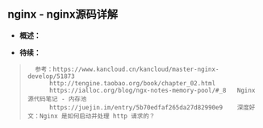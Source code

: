 ## nginx - nginx源码详解
- **概述：**
>
>
>
>
>
>
>

- **待续：**
>       参考：https://www.kancloud.cn/kancloud/master-nginx-develop/51873
>           http://tengine.taobao.org/book/chapter_02.html
>           https://ialloc.org/blog/ngx-notes-memory-pool/#_8   Nginx 源代码笔记 - 内存池
>           https://juejin.im/entry/5b70edfaf265da27d82990e9    深度好文：Nginx 是如何启动并处理 http 请求的？
>
>
>
>
>
>
>
>
>
>
>
>
>
>
>
>
>
>
>
>
>
>
>
